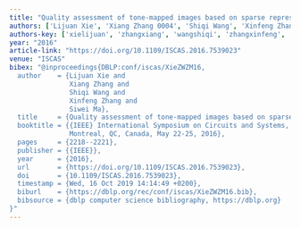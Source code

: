 ```yaml
---
title: "Quality assessment of tone-mapped images based on sparse representation"
authors: ['Lijuan Xie', 'Xiang Zhang 0004', 'Shiqi Wang', 'Xinfeng Zhang', 'Siwei Ma']
authors-key: ['xielijuan', 'zhangxiang', 'wangshiqi', 'zhangxinfeng', 'masiwei']
year: "2016"
article-link: "https://doi.org/10.1109/ISCAS.2016.7539023"
venue: "ISCAS"
bibex: "@inproceedings{DBLP:conf/iscas/XieZWZM16,
  author    = {Lijuan Xie and
               Xiang Zhang and
               Shiqi Wang and
               Xinfeng Zhang and
               Siwei Ma},
  title     = {Quality assessment of tone-mapped images based on sparse representation},
  booktitle = {{IEEE} International Symposium on Circuits and Systems, {ISCAS} 2016,
               Montreal, QC, Canada, May 22-25, 2016},
  pages     = {2218--2221},
  publisher = {{IEEE}},
  year      = {2016},
  url       = {https://doi.org/10.1109/ISCAS.2016.7539023},
  doi       = {10.1109/ISCAS.2016.7539023},
  timestamp = {Wed, 16 Oct 2019 14:14:49 +0200},
  biburl    = {https://dblp.org/rec/conf/iscas/XieZWZM16.bib},
  bibsource = {dblp computer science bibliography, https://dblp.org}
}"
---
```

